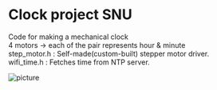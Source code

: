 # Clock project SNU
Code for making a mechanical clock  
4 motors -> each of the pair represents hour & minute  
step_motor.h : Self-made(custom-built) stepper motor driver.  
wifi_time.h : Fetches time from NTP server.  

![picture]([https://private-user-images.githubusercontent.com/129853991/386021181-3abff402-0fbf-40db-9036-0dfdcfa16da3.png](https://private-user-images.githubusercontent.com/129853991/386021181-3abff402-0fbf-40db-9036-0dfdcfa16da3.png?jwt=eyJhbGciOiJIUzI1NiIsInR5cCI6IkpXVCJ9.eyJpc3MiOiJnaXRodWIuY29tIiwiYXVkIjoicmF3LmdpdGh1YnVzZXJjb250ZW50LmNvbSIsImtleSI6ImtleTUiLCJleHAiOjE3MzE1NTI1MDIsIm5iZiI6MTczMTU1MjIwMiwicGF0aCI6Ii8xMjk4NTM5OTEvMzg2MDIxMTgxLTNhYmZmNDAyLTBmYmYtNDBkYi05MDM2LTBkZmRjZmExNmRhMy5wbmc_WC1BbXotQWxnb3JpdGhtPUFXUzQtSE1BQy1TSEEyNTYmWC1BbXotQ3JlZGVudGlhbD1BS0lBVkNPRFlMU0E1M1BRSzRaQSUyRjIwMjQxMTE0JTJGdXMtZWFzdC0xJTJGczMlMkZhd3M0X3JlcXVlc3QmWC1BbXotRGF0ZT0yMDI0MTExNFQwMjQzMjJaJlgtQW16LUV4cGlyZXM9MzAwJlgtQW16LVNpZ25hdHVyZT01ZGI3ZGIzZjNiZWE2OWFmYmVhNTgxOWRmN2QyYzg2N2E3ZDc5YmVhMzg0NWQ4ZDY4MThkOTliYzUyYjViYjA5JlgtQW16LVNpZ25lZEhlYWRlcnM9aG9zdCJ9.ixQFnRmuHEOmSvCWl6nS_u0Qm9S30LfIYvSJO_4nXT0))
